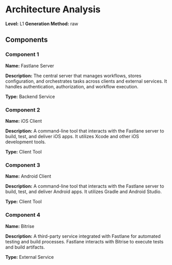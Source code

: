 # Architecture Analysis

**Level:** L1
**Generation Method:** raw

## Components

### Component 1

**Name:** Fastlane Server

**Description:** The central server that manages workflows, stores configuration, and orchestrates tasks across clients and external services. It handles authentication, authorization, and workflow execution.

**Type:** Backend Service

### Component 2

**Name:** iOS Client

**Description:** A command-line tool that interacts with the Fastlane server to build, test, and deliver iOS apps. It utilizes Xcode and other iOS development tools.

**Type:** Client Tool

### Component 3

**Name:** Android Client

**Description:** A command-line tool that interacts with the Fastlane server to build, test, and deliver Android apps. It utilizes Gradle and Android Studio.

**Type:** Client Tool

### Component 4

**Name:** Bitrise

**Description:** A third-party service integrated with Fastlane for automated testing and build processes.  Fastlane interacts with Bitrise to execute tests and build artifacts.

**Type:** External Service

